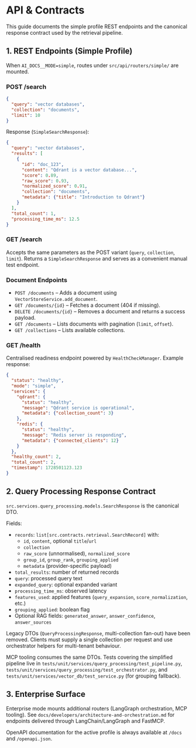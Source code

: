 # API & Contracts

This guide documents the simple profile REST endpoints and the canonical
response contract used by the retrieval pipeline.

## 1. REST Endpoints (Simple Profile)

When `AI_DOCS__MODE=simple`, routes under `src/api/routers/simple/` are mounted.

### POST /search

```json
{
  "query": "vector databases",
  "collection": "documents",
  "limit": 10
}
```

Response (`SimpleSearchResponse`):

```json
{
  "query": "vector databases",
  "results": [
    {
      "id": "doc_123",
      "content": "Qdrant is a vector database...",
      "score": 0.89,
      "raw_score": 0.93,
      "normalized_score": 0.91,
      "collection": "documents",
      "metadata": {"title": "Introduction to Qdrant"}
    }
  ],
  "total_count": 1,
  "processing_time_ms": 12.5
}
```

### GET /search

Accepts the same parameters as the POST variant (`query`, `collection`, `limit`).
Returns a `SimpleSearchResponse` and serves as a convenient manual test endpoint.

### Document Endpoints

- `POST /documents` – Adds a document using `VectorStoreService.add_document`.
- `GET /documents/{id}` – Fetches a document (404 if missing).
- `DELETE /documents/{id}` – Removes a document and returns a success payload.
- `GET /documents` – Lists documents with pagination (`limit`, `offset`).
- `GET /collections` – Lists available collections.

### GET /health

Centralised readiness endpoint powered by `HealthCheckManager`. Example response:

```json
{
  "status": "healthy",
  "mode": "simple",
  "services": {
    "qdrant": {
      "status": "healthy",
      "message": "Qdrant service is operational",
      "metadata": {"collection_count": 3}
    },
    "redis": {
      "status": "healthy",
      "message": "Redis server is responding",
      "metadata": {"connected_clients": 12}
    }
  },
  "healthy_count": 2,
  "total_count": 2,
  "timestamp": 1728501123.123
}
```

## 2. Query Processing Response Contract

`src.services.query_processing.models.SearchResponse` is the canonical DTO.

Fields:

- `records`: `list[src.contracts.retrieval.SearchRecord]` with:
  - `id`, `content`, optional `title`/`url`
  - `collection`
  - `raw_score` (unnormalised), `normalized_score`
  - `group_id`, `group_rank`, `grouping_applied`
  - `metadata` (provider-specific payload)
- `total_results`: number of returned records
- `query`: processed query text
- `expanded_query`: optional expanded variant
- `processing_time_ms`: observed latency
- `features_used`: applied features (`query_expansion`, `score_normalization`, etc.)
- `grouping_applied`: boolean flag
- Optional RAG fields: `generated_answer`, `answer_confidence`, `answer_sources`

Legacy DTOs (`QueryProcessingResponse`, multi-collection fan-out) have been
removed. Clients must supply a single collection per request and use orchestrator
helpers for multi-tenant behaviour.

MCP tooling consumes the same DTOs. Tests covering the simplified pipeline live
in `tests/unit/services/query_processing/test_pipeline.py`,
`tests/unit/services/query_processing/test_orchestrator.py`, and
`tests/unit/services/vector_db/test_service.py` (for grouping fallback).

## 3. Enterprise Surface

Enterprise mode mounts additional routers (LangGraph orchestration, MCP tooling).
See `docs/developers/architecture-and-orchestration.md` for endpoints delivered
through LangChain/LangGraph and FastMCP.

OpenAPI documentation for the active profile is always available at `/docs` and
`/openapi.json`.
